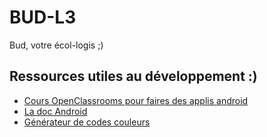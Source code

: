 # BUD-L3
Bud, votre écol-logis ;)

## Ressources utiles au développement :)
- [Cours OpenClassrooms pour faires des applis android](https://openclassrooms.com/fr/courses/2023346-creez-des-applications-pour-android)
- [La doc Android](https://developer.android.com/)
- [Générateur de codes couleurs](https://htmlcolorcodes.com/fr/)
